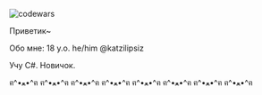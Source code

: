 ![codewars](https://www.codewars.com/users/katzilipsiz/badges/large)

Приветик~



Обо мне:
18 y.o. he/him
@katzilipsiz

Учу C#. Новичок.

ฅ^•ﻌ•^ฅ ฅ^•ﻌ•^ฅ ฅ^•ﻌ•^ฅ ฅ^•ﻌ•^ฅ ฅ^•ﻌ•^ฅ ฅ^•ﻌ•^ฅ ฅ^•ﻌ•^ฅ ฅ^•ﻌ•^ฅ
